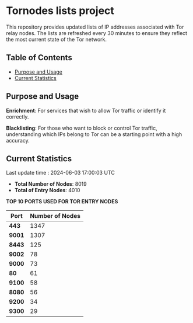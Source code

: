 # Tornodes lists project

This repository provides updated lists of IP addresses associated with Tor relay nodes. The lists are refreshed every 30 minutes to ensure they reflect the most current state of the Tor network.

## Table of Contents

- [Purpose and Usage](#purpose-and-usage)
- [Current Statistics](#current-statistics)


## Purpose and Usage

**Enrichment**: For services that wish to allow Tor traffic or identify it correctly.

**Blacklisting**: For those who want to block or control Tor traffic, understanding which IPs belong to Tor can be a starting point with a high accuracy.

## Current Statistics

Last update time : 2024-06-03 17:00:03 UTC

- **Total Number of Nodes**: 8019
- **Total of Entry Nodes**: 4010

**TOP 10 PORTS USED FOR TOR ENTRY NODES**

| **Port** | **Number of Nodes** |
|------|-----------------|
| **443**   | 1347  |
| **9001**   | 1307  |
| **8443**   | 125  |
| **9002**   | 78  |
| **9000**   | 73  |
| **80**   | 61  |
| **9100**   | 58  |
| **8080**   | 56  |
| **9200**   | 34  |
| **9300**   | 29  |

